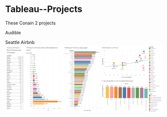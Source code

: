 # Tableau--Projects

These Conain 2 projects

Audible

Seattle Airbnb
![Alt text](Audible-Project/Audible%20Data%20Dashboard.png)
